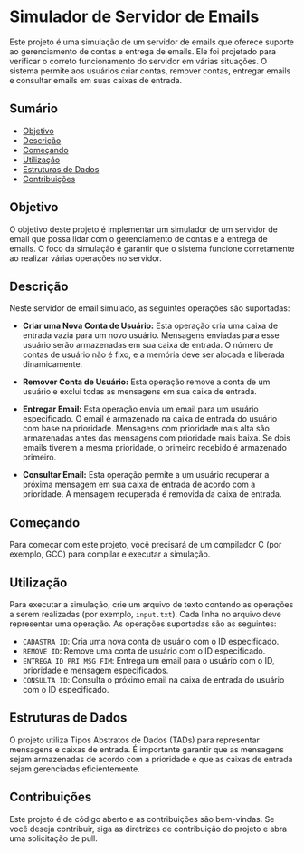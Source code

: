 # Simulador de Servidor de Emails

Este projeto é uma simulação de um servidor de emails que oferece suporte ao gerenciamento de contas e entrega de emails. Ele foi projetado para verificar o correto funcionamento do servidor em várias situações. O sistema permite aos usuários criar contas, remover contas, entregar emails e consultar emails em suas caixas de entrada.

## Sumário

- [Objetivo](#objetivo)
- [Descrição](#descrição)
- [Começando](#começando)
- [Utilização](#utilização)
- [Estruturas de Dados](#estruturas-de-dados)
- [Contribuições](#contribuições)

## Objetivo

O objetivo deste projeto é implementar um simulador de um servidor de email que possa lidar com o gerenciamento de contas e a entrega de emails. O foco da simulação é garantir que o sistema funcione corretamente ao realizar várias operações no servidor.

## Descrição

Neste servidor de email simulado, as seguintes operações são suportadas:

- **Criar uma Nova Conta de Usuário:** Esta operação cria uma caixa de entrada vazia para um novo usuário. Mensagens enviadas para esse usuário serão armazenadas em sua caixa de entrada. O número de contas de usuário não é fixo, e a memória deve ser alocada e liberada dinamicamente.

- **Remover Conta de Usuário:** Esta operação remove a conta de um usuário e exclui todas as mensagens em sua caixa de entrada.

- **Entregar Email:** Esta operação envia um email para um usuário especificado. O email é armazenado na caixa de entrada do usuário com base na prioridade. Mensagens com prioridade mais alta são armazenadas antes das mensagens com prioridade mais baixa. Se dois emails tiverem a mesma prioridade, o primeiro recebido é armazenado primeiro.

- **Consultar Email:** Esta operação permite a um usuário recuperar a próxima mensagem em sua caixa de entrada de acordo com a prioridade. A mensagem recuperada é removida da caixa de entrada.

## Começando

Para começar com este projeto, você precisará de um compilador C (por exemplo, GCC) para compilar e executar a simulação.

## Utilização

Para executar a simulação, crie um arquivo de texto contendo as operações a serem realizadas (por exemplo, `input.txt`). Cada linha no arquivo deve representar uma operação. As operações suportadas são as seguintes:

- `CADASTRA ID`: Cria uma nova conta de usuário com o ID especificado.
- `REMOVE ID`: Remove uma conta de usuário com o ID especificado.
- `ENTREGA ID PRI MSG FIM`: Entrega um email para o usuário com o ID, prioridade e mensagem especificados.
- `CONSULTA ID`: Consulta o próximo email na caixa de entrada do usuário com o ID especificado.

## Estruturas de Dados

O projeto utiliza Tipos Abstratos de Dados (TADs) para representar mensagens e caixas de entrada. É importante garantir que as mensagens sejam armazenadas de acordo com a prioridade e que as caixas de entrada sejam gerenciadas eficientemente.

## Contribuições

Este projeto é de código aberto e as contribuições são bem-vindas. Se você deseja contribuir, siga as diretrizes de contribuição do projeto e abra uma solicitação de pull.
